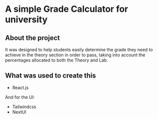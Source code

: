 # A simple Grade Calculator for university

## About the project
It was designed to help students easily determine the grade they need to achieve in the theory section in order to pass, taking into account the percentages allocated to both the Theory and Lab.
## What was used to create this
- React.js
  
And for the UI: 
- Tailwindcss
- NextUI
